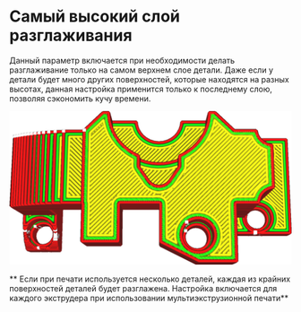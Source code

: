 Самый высокий слой разглаживания
====
Данный параметр включается при необходимости делать разглаживание только на самом верхнем слое детали. Даже если у детали будет много других поверхностей, которые находятся на разных высотах, данная настройка применится только к последнему слою, позволяя сэкономить кучу времени.


![К поверхности полукруга (сверху) настройка разглаживания не применяется ](../../../articles/images/ironing_only_highest_layer.png)

** Если при печати используется несколько деталей, каждая из крайних поверхностей деталей будет разглажена. Настройка включается для каждого экструдера при использовании мультиэкструзионной печати**